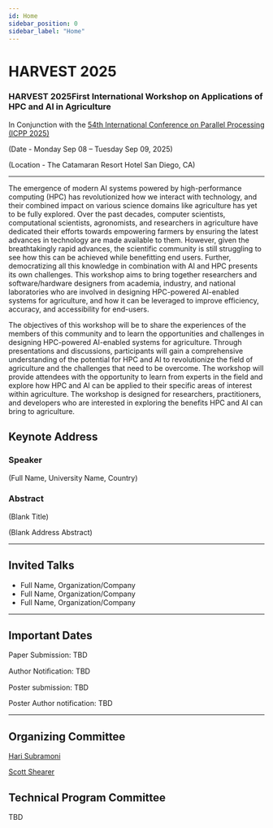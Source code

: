 ```yaml
---
id: Home
sidebar_position: 0
sidebar_label: "Home"
---
```


# HARVEST 2025

### <span class="hide-on-page">HARVEST 2025</span><span class="hide-on-toc">First International Workshop on Applications of HPC and AI in Agriculture</span>

In Conjunction with the [54th International Conference on Parallel Processing (ICPP 2025)](https://icpp2025.sdsc.edu/)

(Date - Monday Sep 08 – Tuesday Sep 09, 2025)

(Location - The Catamaran Resort Hotel San Diego, CA)
 
---

The emergence of modern AI systems powered by high-performance computing (HPC) has revolutionized how we interact with technology, and their combined impact on various science domains like agriculture has yet to be fully explored. Over the past decades, computer scientists, computational scientists, agronomists, and researchers in agriculture have dedicated their efforts towards empowering farmers by ensuring the latest advances in technology are made available to them. However, given the breathtakingly rapid advances, the scientific community is still struggling to see how this can be achieved while benefitting end users. Further, democratizing all this knowledge in combination with AI and HPC presents its own challenges. This workshop aims to bring together researchers and software/hardware designers from academia, industry, and national laboratories who are involved in designing HPC-powered AI-enabled systems for agriculture, and how it can be leveraged to improve efficiency, accuracy, and accessibility for end-users.

The objectives of this workshop will be to share the experiences of the members of this community and to learn the opportunities and challenges in designing HPC-powered AI-enabled systems for agriculture. Through presentations and discussions, participants will gain a comprehensive understanding of the potential for HPC and AI to revolutionize the field of agriculture and the challenges that need to be overcome. The workshop will provide attendees with the opportunity to learn from experts in the field and explore how HPC and AI can be applied to their specific areas of interest within agriculture. The workshop is designed for researchers, practitioners, and developers who are interested in exploring the benefits HPC and AI can bring to agriculture.


## Keynote Address

### Speaker
(Full Name, University Name, Country)

### Abstract
(Blank Title)

(Blank Address Abstract)

---

## Invited Talks

- Full Name, Organization/Company
- Full Name, Organization/Company
- Full Name, Organization/Company

---

## Important Dates

Paper Submission: TBD

 

Author Notiﬁcation: TBD

 

Poster submission: TBD

 

Poster Author notification: TBD

---

## Organizing Committee

[Hari Subramoni](https://cse.osu.edu/people/subramoni.1)

[Scott Shearer](https://fabe.osu.edu/our-people/scott-shearer)

## Technical Program Committee

TBD